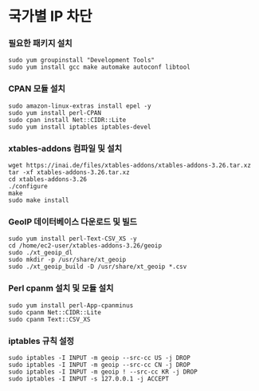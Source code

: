 # 국가별 IP 차단

### 필요한 패키지 설치
```
sudo yum groupinstall "Development Tools"
sudo yum install gcc make automake autoconf libtool
```

### CPAN 모듈 설치
```
sudo amazon-linux-extras install epel -y
sudo yum install perl-CPAN
sudo cpan install Net::CIDR::Lite
sudo yum install iptables iptables-devel
```

### xtables-addons 컴파일 및 설치
```
wget https://inai.de/files/xtables-addons/xtables-addons-3.26.tar.xz
tar -xf xtables-addons-3.26.tar.xz
cd xtables-addons-3.26
./configure
make
sudo make install
```

### GeoIP 데이터베이스 다운로드 및 빌드
```
sudo yum install perl-Text-CSV_XS -y
cd /home/ec2-user/xtables-addons-3.26/geoip
sudo ./xt_geoip_dl
sudo mkdir -p /usr/share/xt_geoip
sudo ./xt_geoip_build -D /usr/share/xt_geoip *.csv
```

### Perl cpanm 설치 및 모듈 설치
```
sudo yum install perl-App-cpanminus
sudo cpanm Net::CIDR::Lite
sudo cpanm Text::CSV_XS
```

### iptables 규칙 설정
```
sudo iptables -I INPUT -m geoip --src-cc US -j DROP
sudo iptables -I INPUT -m geoip --src-cc CN -j DROP
sudo iptables -I INPUT -m geoip ! --src-cc KR -j DROP
sudo iptables -I INPUT -s 127.0.0.1 -j ACCEPT
```
